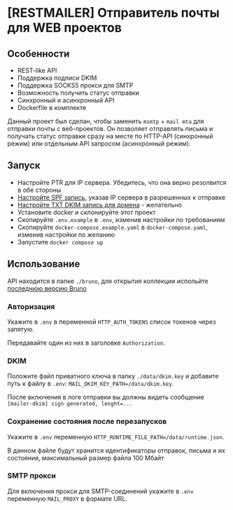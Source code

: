 # [RESTMAILER] Отправитель почты для WEB проектов

## Особенности
- REST-like API
- Поддержка подписи DKIM
- Поддержка SOCKS5 прокси для SMTP
- Возможность получить статус отправки
- Синхронный и асинхронный API
- Dockerfile в комплекте

Данный проект был сделан, чтобы заменить `msmtp` + `mail mta` для отправки почты с веб-проектов.
Он позволяет отправлять письма и получать статус отправки сразу на месте по HTTP-API (синхронный режим) или отдельным API запросом (асинхронный режим).

## Запуск
- Настройте PTR для IP сервера. Убедитесь, что она верно резолвится в обе стороны
- [Настройте SPF запись](https://help.mail.ru/developers/notes/spf/), указав IP сервера в разрешенных к отправке
- [Настройте TXT DKIM запись для домена](https://help.mail.ru/developers/notes/dkim/) - желательно
- Установите docker и склонируйте этот проект
- Скопируйте `.env.example` в `.env`, изменив настройки по требованиям
- Скопируйте `docker-compose.example.yaml` в `docker-compose.yaml`, изменив настройки по желанию
- Запустите `docker compose up`

## Использование
API находится в папке `./bruno`, для открытия коллекции испольйте [последнюю версию Bruno](https://github.com/usebruno/bruno/releases/)

### Авторизация
Укажите в `.env` в переменной `HTTP_AUTH_TOKENS` список токенов через запятую.

Передавайте один из них в заголовке `Authorization`.

### DKIM
Положите файл приватного ключа в папку `./data/dkim.key` и 
 добавите путь к файлу в `.env`: `MAIL_DKIM_KEY_PATH=/data/dkim.key`.

После включения в логе отправки вы должны видеть сообщение 
 `[mailer-dkim] sign generated, lenght=...`

### Сохранение состояния после перезапусков
Укажите в `.env` переменную `HTTP_RUNTIME_FILE_PATH=/data/runtime.json`.

В данном файле будут хранится идентификаторы отправок, письма и их состояния, максимальный размер файла 100 Мбайт

### SMTP прокси
Для включения прокси для SMTP-соединений укажите в `.env` переменную `MAIL_PROXY` в формате URL.

